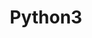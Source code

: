 ---
layout: toctree
title: Python3
permalink: /blog/coding/python/
parent: /blog/coding/

previewchild: true
enumerategrandchild: true
previewgrandchild: true
---